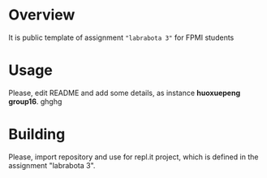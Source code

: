 # Overview

It is public template of assignment `"labrabota 3"` for FPMI students

# Usage

Please, edit README and add some details, as instance **huoxuepeng group16**.
ghghg
# Building

Please, import repository and use for repl.it project, which is defined in the assignment "labrabota 3".
